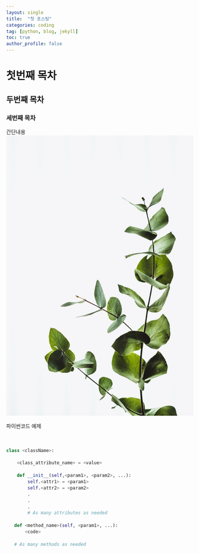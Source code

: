```yaml
---
layout: single
title:  "첫 포스팅"
categories: coding
tag: [python, blog, jekyll]
toc: true
author_profile: false
---
```


# 첫번째 목차

## 두번째 목차

### 세번째 목차

간단내용![annie-spratt-hX_hf2lPpUU-unsplash](../images/2022-02-02-first/annie-spratt-hX_hf2lPpUU-unsplash-3782494.jpg)


파이썬코드 예제
```python


class <className>:

    <class_attribute_name> = <value>

    def __init__(self,<param1>, <param2>, ...):
        self.<attr1> = <param1>
        self.<attr2> = <param2>
        .
        .
        .
        # As many attributes as needed
    
   def <method_name>(self, <param1>, ...):
       <code>
       
   # As many methods as needed

   ```